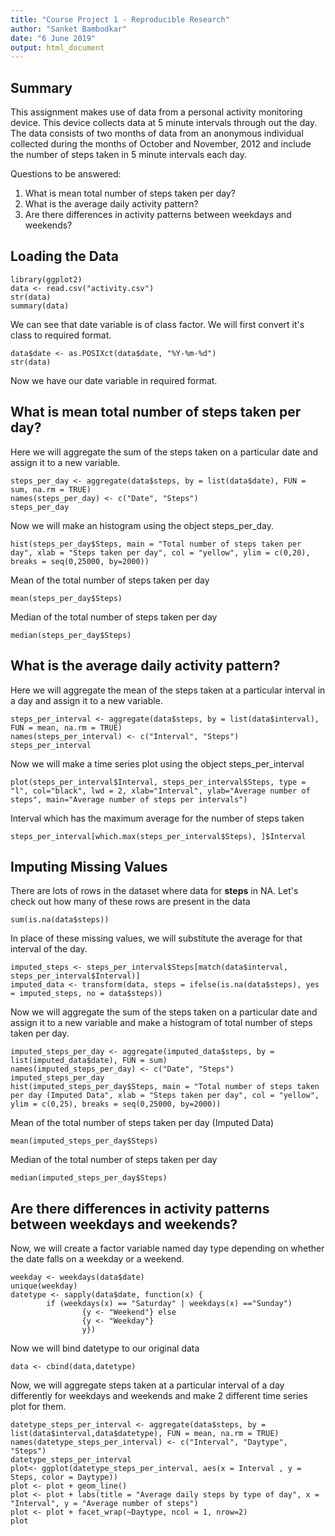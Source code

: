 ```yaml
---
title: "Course Project 1 - Reproducible Research"
author: "Sanket Bambodkar"
date: "6 June 2019"
output: html_document
---
```

Summary
--------
This assignment makes use of data from a personal activity monitoring device. This device collects data at 5 minute intervals through out the day. The data consists of two months of data from an anonymous individual collected during the months of October and November, 2012 and include the number of steps taken in 5 minute intervals each day.

Questions to be answered:   

1. What is mean total number of steps taken per day?   
2. What is the average daily activity pattern?   
3. Are there differences in activity patterns between weekdays and weekends?   

Loading the Data
----------------
```{r warning=FALSE, error=FALSE, echo=TRUE}
library(ggplot2)
data <- read.csv("activity.csv")
str(data)
summary(data)
```
We can see that date variable is of class factor. We will first convert it's class to required format.   
```{r warning=FALSE, error=FALSE, echo=TRUE}
data$date <- as.POSIXct(data$date, "%Y-%m-%d")
str(data)
```
Now we have our date variable in required format.     

What is mean total number of steps taken per day? 
------------------------------------------------
Here we will aggregate the sum of the steps taken on a particular date and assign it to a new variable.    
```{r warning=FALSE, error=FALSE, echo=TRUE}
steps_per_day <- aggregate(data$steps, by = list(data$date), FUN = sum, na.rm = TRUE)
names(steps_per_day) <- c("Date", "Steps")
steps_per_day
```
Now we will make an histogram using the object steps_per_day.  
```{r warning=FALSE, error=FALSE, echo=TRUE}
hist(steps_per_day$Steps, main = "Total number of steps taken per day", xlab = "Steps taken per day", col = "yellow", ylim = c(0,20), breaks = seq(0,25000, by=2000))
```
Mean of the total number of steps taken per day
```{r warning=FALSE, error=FALSE, echo=TRUE}
mean(steps_per_day$Steps)
```
Median of the total number of steps taken per day
```{r warning=FALSE, error=FALSE, echo=TRUE}
median(steps_per_day$Steps)
```


What is the average daily activity pattern?
-------------------------------------------
Here we will aggregate the mean of the steps taken at a particular interval in a day and assign it to a new variable. 
```{r warning=FALSE, error=FALSE, echo=TRUE}
steps_per_interval <- aggregate(data$steps, by = list(data$interval), FUN = mean, na.rm = TRUE)
names(steps_per_interval) <- c("Interval", "Steps")
steps_per_interval
```
Now we will make a time series plot using the object steps_per_interval
```{r warning=FALSE, error=FALSE, echo=TRUE}
plot(steps_per_interval$Interval, steps_per_interval$Steps, type = "l", col="black", lwd = 2, xlab="Interval", ylab="Average number of steps", main="Average number of steps per intervals")
```
Interval which has the maximum average for the number of steps taken
```{r warning=FALSE, error=FALSE, echo=TRUE}
steps_per_interval[which.max(steps_per_interval$Steps), ]$Interval
```


Imputing Missing Values
----------------------
There are lots of rows in the dataset where data for **steps** in NA. Let's check out how many of these rows are present in the data
```{r warning=FALSE, error=FALSE, echo=TRUE}
sum(is.na(data$steps))
```
In place of these missing values, we will substitute the average for that interval of the day.    
```{r warning=FALSE, error=FALSE, echo=TRUE}
imputed_steps <- steps_per_interval$Steps[match(data$interval, steps_per_interval$Interval)]
imputed_data <- transform(data, steps = ifelse(is.na(data$steps), yes = imputed_steps, no = data$steps))
```
Now we will aggregate the sum of the steps taken on a particular date and assign it to a new variable and make a histogram of total number of steps taken per day.
```{r warning=FALSE, error=FALSE, echo=TRUE}
imputed_steps_per_day <- aggregate(imputed_data$steps, by = list(imputed_data$date), FUN = sum)
names(imputed_steps_per_day) <- c("Date", "Steps")
imputed_steps_per_day
hist(imputed_steps_per_day$Steps, main = "Total number of steps taken per day (Imputed Data", xlab = "Steps taken per day", col = "yellow", ylim = c(0,25), breaks = seq(0,25000, by=2000))
```
Mean of the total number of steps taken per day (Imputed Data)
```{r warning=FALSE, error=FALSE, echo=TRUE}
mean(imputed_steps_per_day$Steps)
```
Median of the total number of steps taken per day
```{r warning=FALSE, error=FALSE, echo=TRUE}
median(imputed_steps_per_day$Steps)
```

Are there differences in activity patterns between weekdays and weekends? 
-------------------------------------------------------------------------

Now, we will create a factor variable named day type depending on whether the date falls on a weekday or a weekend.
```{r warning=FALSE, error=FALSE, echo=TRUE}
weekday <- weekdays(data$date)
unique(weekday)
datetype <- sapply(data$date, function(x) {
        if (weekdays(x) == "Saturday" | weekdays(x) =="Sunday") 
                {y <- "Weekend"} else 
                {y <- "Weekday"}
                y})
```
Now we will bind datetype to our original data
```{r warning=FALSE, error=FALSE, echo=TRUE}
data <- cbind(data,datetype)
```
Now, we will aggregate steps taken at a particular interval of a day differently for weekdays and weekends and make 2 different time series plot for them.
```{r warning=FALSE, error=FALSE, echo=TRUE}
datetype_steps_per_interval <- aggregate(data$steps, by = list(data$interval,data$datetype), FUN = mean, na.rm = TRUE)
names(datetype_steps_per_interval) <- c("Interval", "Daytype", "Steps")
datetype_steps_per_interval
plot<- ggplot(datetype_steps_per_interval, aes(x = Interval , y = Steps, color = Daytype))
plot <- plot + geom_line() 
plot <- plot + labs(title = "Average daily steps by type of day", x = "Interval", y = "Average number of steps")
plot <- plot + facet_wrap(~Daytype, ncol = 1, nrow=2)
plot
```
